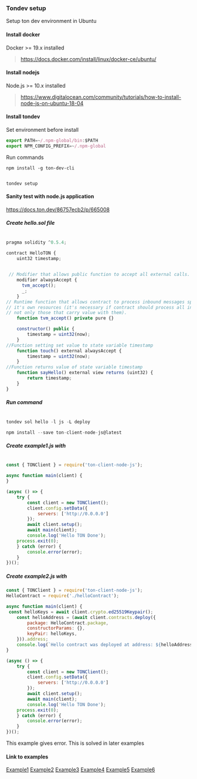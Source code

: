 ### Tondev setup
Setup ton dev environment in Ubuntu


#### Install docker
Docker  >= 19.x installed

> https://docs.docker.com/install/linux/docker-ce/ubuntu/
  



#### Install nodejs
Node.js >= 10.x installed

> https://www.digitalocean.com/community/tutorials/how-to-install-node-js-on-ubuntu-18-04

#### Install tondev
Set environment before install

```javascript
export PATH=~/.npm-global/bin:$PATH
export NPM_CONFIG_PREFIX=~/.npm-global

```
Run commands
```
npm install -g ton-dev-cli


tondev setup

```

#### Sanity test with node.js application

https://docs.ton.dev/86757ecb2/p/665008

##### Create hello.sol file

```javascript

pragma solidity ^0.5.4;

contract HelloTON {
    uint32 timestamp;
  

 // Modifier that allows public function to accept all external calls. 
    modifier alwaysAccept {
      tvm_accept();
      _;
    }
// Runtime function that allows contract to process inbound messages spending 
// it's own resources (it's necessary if contract should process all inbound messages,
// not only those that carry value with them).
    function tvm_accept() private pure {}

    constructor() public {
        timestamp = uint32(now);
    }
//Function setting set value to state variable timestamp
    function touch() external alwaysAccept {
        timestamp = uint32(now);
    }
//Function returns value of state variable timestamp
    function sayHello() external view returns (uint32) {
        return timestamp;
    }
}

```

##### Run command

```javascript

tondev sol hello -l js -L deploy

npm install --save ton-client-node-js@latest

```

##### Create example1.js with

```javascript

const { TONClient } = require('ton-client-node-js');

async function main(client) {
}

(async () => {
    try {
        const client = new TONClient();
        client.config.setData({
            servers: ['http://0.0.0.0']
        });
        await client.setup();
        await main(client);
        console.log('Hello TON Done');
    process.exit(0);
    } catch (error) {
        console.error(error);
    }
})();


```

##### Create example2.js with

```javascript
const { TONClient } = require('ton-client-node-js');
HelloContract = require('./helloContract');

async function main(client) {
 const helloKeys = await client.crypto.ed25519Keypair();
    const helloAddress = (await client.contracts.deploy({
        package: HelloContract.package,
        constructorParams: {},
        keyPair: helloKeys,
    })).address;
    console.log(`Hello contract was deployed at address: ${helloAddress}`);
}

(async () => {
    try {
        const client = new TONClient();
        client.config.setData({
            servers: ['http://0.0.0.0']
        });
        await client.setup();
        await main(client);
        console.log('Hello TON Done');
    process.exit(0);
    } catch (error) {
        console.error(error);
    }
})();
```

This example gives error. This is solved in later examples

#### Link to examples     

[Example1](https://github.com/tonazaar/tonbasic#example1)
[Example2](https://github.com/tonazaar/tonbasic#example2)
[Example3](https://github.com/tonazaar/tonbasic#example3)
[Example4](https://github.com/tonazaar/tonbasic#example4)
[Example5](https://github.com/tonazaar/tonbasic#example5)
[Example6](https://github.com/tonazaar/tonbasic#example6)




